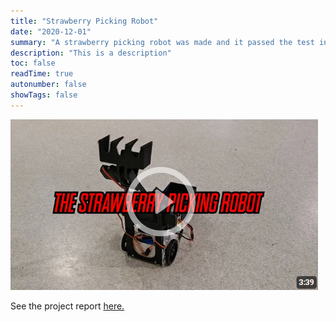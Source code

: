 ```yaml
---
title: "Strawberry Picking Robot"
date: "2020-12-01"
summary: "A strawberry picking robot was made and it passed the test in the predefined artificial strawberry field. The software proved to be reliable with a finite-state machine controlling the program flow. In addition, the picking sequence was consistent thanks to the tailored vision algorithm."
description: "This is a description"
toc: false
readTime: true
autonumber: false
showTags: false
---
```


[![Video](./thumbnail.png)](https://www.youtube.com/watch?v=k57Qpbn7tn4)

See the project report [here.](https://evenfl.gitlab.io/mas507/)